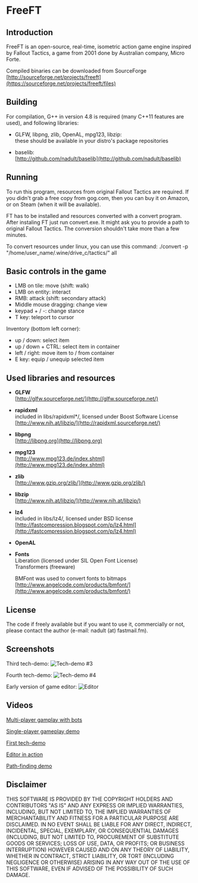 # FreeFT




## Introduction
FreeFT is an open-source, real-time, isometric action game engine
inspired by Fallout Tactics, a game from 2001 done by Australian company,
Micro Forte.
 
Compiled binaries can be downloaded from SourceForge
[http://sourceforge.net/projects/freeft](https://sourceforge.net/projects/freeft/files)


## Building
For compilation, G++ in version 4.8 is required (many C++11 features are
used), and following libraries:

* GLFW, libpng, zlib, OpenAL, mpg123, libzip:  
	these should be available in your distro's package repositories

* baselib:  
	[http://github.com/nadult/baselib](http://github.com/nadult/baselib)

## Running
To run this program, resources from original Fallout Tactics are required.
If you didn't grab a free copy from gog.com, then you can buy it on Amazon,
or on Steam (when it will be available).

FT has to be installed and resources converted with a convert program.
After instaling FT just run convert.exe. It might ask you to provide a
path to original Fallout Tactics. The conversion shouldn't take more than
a few minutes.  

To convert resources under linux, you can use this command:
./convert -p "/home/user_name/.wine/drive_c/tactics/" all

## Basic controls in the game

* LMB on tile: move (shift: walk)
* LMB on entity: interact
* RMB: attack (shift: secondary attack)
* Middle mouse dragging: change view
* keypad + / -: change stance
* T key: teleport to cursor

Inventory (bottom left corner):

* up / down: select item
* up / down + CTRL: select item in container
* left / right: move item to / from container
* E key: equip / unequip selected item

## Used libraries and resources
* **GLFW**  
	[http://glfw.sourceforge.net/](http://glfw.sourceforge.net/)

* **rapidxml**  
	included in libs/rapidxml*/, licensed under Boost Software License  
	[http://www.nih.at/libzip/](http://rapidxml.sourceforge.net/)

* **libpng**  
	[http://libpng.org](http://libpng.org)

* **mpg123**  
	[http://www.mpg123.de/index.shtml](http://www.mpg123.de/index.shtml)

* **zlib**  
	[http://www.gzip.org/zlib/](http://www.gzip.org/zlib/)

* **libzip**  
	[http://www.nih.at/libzip/](http://www.nih.at/libzip/)

* **lz4**  
	included in libs/lz4/, licensed under BSD license  
	[http://fastcompression.blogspot.com/p/lz4.html](http://fastcompression.blogspot.com/p/lz4.html)

* **OpenAL**

* **Fonts**  
  Liberation (licensed under SIL Open Font License)  
  Transformers (freeware)  

  BMFont was used to convert fonts to bitmaps  
  [http://www.angelcode.com/products/bmfont/](http://www.angelcode.com/products/bmfont/)


## License

The code if freely available but if you want to use it, commercially or not, please
contact the author (e-mail: nadult (at) fastmail.fm).


## Screenshots

Third tech-demo:
![](https://cloud.githubusercontent.com/assets/3227675/6886151/e705b616-d634-11e4-8f22-ee2f7c1dca01.jpg "Tech-demo #3")

Fourth tech-demo:
![](https://cloud.githubusercontent.com/assets/3227675/6886145/be9290d2-d634-11e4-80de-95b558f82cf9.jpg "Tech-demo #4")

Early version of game editor:
![](https://cloud.githubusercontent.com/assets/3227675/6886143/a67135a8-d634-11e4-93ef-e98c754e5cad.jpg "Editor")


## Videos

[Multi-player gamplay with bots](http://vimeo.com/101652935)

[Single-player gameplay demo](http://vimeo.com/91863672)

[First tech-demo](http://vimeo.com/58703722)

[Editor in action](http://vimeo.com/88563626)

[Path-finding demo](http://vimeo.com/58703723)

## Disclaimer

THIS SOFTWARE IS PROVIDED BY THE COPYRIGHT HOLDERS AND CONTRIBUTORS "AS IS" AND
ANY EXPRESS OR IMPLIED WARRANTIES, INCLUDING, BUT NOT LIMITED TO, THE IMPLIED
WARRANTIES OF MERCHANTABILITY AND FITNESS FOR A PARTICULAR PURPOSE ARE
DISCLAIMED. IN NO EVENT SHALL <COPYRIGHT HOLDER> BE LIABLE FOR ANY
DIRECT, INDIRECT, INCIDENTAL, SPECIAL, EXEMPLARY, OR CONSEQUENTIAL DAMAGES
(INCLUDING, BUT NOT LIMITED TO, PROCUREMENT OF SUBSTITUTE GOODS OR SERVICES;
LOSS OF USE, DATA, OR PROFITS; OR BUSINESS INTERRUPTION) HOWEVER CAUSED AND
ON ANY THEORY OF LIABILITY, WHETHER IN CONTRACT, STRICT LIABILITY, OR TORT
(INCLUDING NEGLIGENCE OR OTHERWISE) ARISING IN ANY WAY OUT OF THE USE OF THIS
SOFTWARE, EVEN IF ADVISED OF THE POSSIBILITY OF SUCH DAMAGE.
